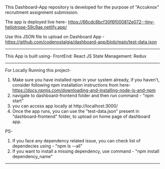 This Dashboard-App repository is developed for the purpose of "Accuknox" recruitment assignment submission.

The app is deployed live here- https://66cdc8bcf30f6f000812e072--tiny-heliotrope-59c9ae.netlify.app/

Use this JSON file to upload on Dashboard App - https://github.com/codenostalgia/dashboard-app/blob/main/test-data.json

--------------------------------------------------------------------------------------

This App is built using-
FrontEnd: React JS
State Management: Redux

--------------------------------------------------------------------------------------

For Locally Running this project-
1) Make sure you have installed npm in your system already, if you haven't, consider following npm installation instructions from here- https://docs.npmjs.com/downloading-and-installing-node-js-and-npm
2) navigate to dashboard-frontend folder and then run command - "npm start"
3) you can access app locally at http://localhost:3000/
4) Once the app runs, you can use the "test-data.json" present in "dashboard-frontend" folder, to upload on home page of dashboard app.

PS-
1) If you face any dependency related issue, you can check list of dependecies using - "npm ls --all"
2) If you want to install a missing dependency, use command - "npm install dependency_name"

--------------------------------------------------------------------------------------

